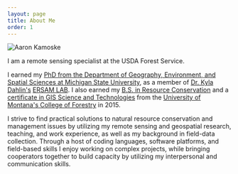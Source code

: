 ```yaml
---
layout: page
title: About Me
order: 1
---
```


![Aaron Kamoske](images/Aaron_HARVflux_20170820.jpg)

I am a remote sensing specialist at the USDA Forest Service.

I earned my [PhD from the Department of Geography, Environment, and Spatial Sciences at Michigan State University](http://geo.msu.edu/), as a member of [Dr. Kyla Dahlin's](http://geo.msu.edu/people/dahlin-kyla/) [ERSAM LAB](https://www.ersamlab.com/). I also earned my [B.S. in Resource Conservation](https://www.cfc.umt.edu/undergrad/rc/default.php) and a [certificate in GIS Science and Technologies](https://www.cfc.umt.edu/giscertificate/) from the [University of Montana's College of Forestry](https://www.cfc.umt.edu/default.php) in 2015. 

I strive to find practical solutions to natural resource conservation and management issues by utilizing my remote sensing and geospatial research, teaching, and work experience, as well as my background in field-data collection. Through a host of coding languages, software platforms, and field-based skills I enjoy working on complex projects, while bringing cooperators together to build capacity by utilizing my interpersonal and communication skills.